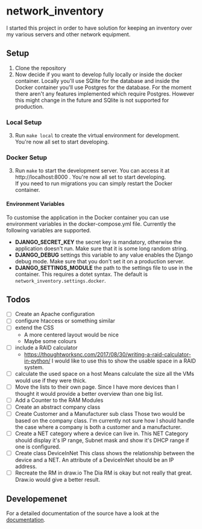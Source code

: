 # network_inventory

I started this project in order to have solution for keeping an
inventory over my various servers and other network equipment.

## Setup

1. Clone the repository
2. Now decide if you want to develop fully locally or inside the docker
   container. Locally you'll use SQlite for the database and inside the Docker
   container you'll use Postgres for the database. For the moment there aren't
   any features implemented which require Postgres. However this might change
   in the future and SQlite is not supported for production.

### Local Setup
3. Run `make local` to create the virtual environment for development.
   You're now all set to start developing.

### Docker Setup
3. Run `make` to start the development server. You can access it
   at   http://localhost:8000 . You're now all set to start developing. \
   If you need to run migrations you can simply restart the Docker container.

#### Environment Variables

To customise the application in the Docker container you can use environment
variables in the docker-compose.yml file. Currently the following variables are
supported.

- **DJANGO_SECRET_KEY** the secret key is mandatory, otherwise the application
  doesn't run. Make sure that it is some long random string.
- **DJANGO_DEBUG** settings this variable to any value enables the Django debug
  mode. Make sure that you don't set it on a production server.
- **DJANGO_SETTINGS_MODULE** the path to the settings file to use in the
  container. This requires a dotet syntax. The default is
  `network_inventory.settings.docker`.

## Todos
- [ ] Create an Apache configuration
- [ ] configure htaccess or something similar
- [ ] extend the CSS
    - A more centered layout would be nice
    - Maybe some colours
- [ ] include a RAID calculator
    - <https://thoughtworksnc.com/2017/08/30/writing-a-raid-calculator-in-python/>
      I would like to use this to show the usable space in a RAID system.
- [ ] calculate the used space on a host
    Means calculate the size all the VMs would use if they were thick.
- [ ] Move the lists to their own page. Since I have more devices than I thought it would provide a better
    overview than one big list.
- [ ] Add a Counter to the RAM Modules
- [ ] Create an abstract company class
- [ ] Create Customer and a Manufacturer sub class
    Those two would be based on the company class. I'm currently not sure
    how I should handle the case where a company is both a customer and a
    manufacturer.
- [ ] Create a NET category where a device can live in.
    This NET Category should display it's IP range, Subnet mask and show
    it's DHCP range if one is configured.
- [ ] Create class DeviceInNet
    This class shows the relationship between the device and a NET. An
    attribute of a DeviceInNet should be an IP address.
- [ ] Recreate the RM in draw.io
    The Dia RM is okay but not really that great. Draw.io would give a
    better result.

## Developemenet

For a detailed documentation of the source have a look at the
[documentation](https://git.2li.ch/Nebucatnetzer/network_inventory/src/branch/master/docs/docs.org).
